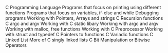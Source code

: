 C Programming Language
Programs that focus on printing using different functions
Programs that focus on variables, if-else and while
Debugging programs
Working with Pointers, Arrays and strings
C Recursion functions
C argc and argv
Working with C static libary
Working with argc and argv
Working with malloc, free functions
Working with C Preprocessor
Working with struct and typedef
C Pointers to functions
C Variadic functions
C Linked List
More of C singly linked lists
C Bit Manipulation or Bitwise Operators
